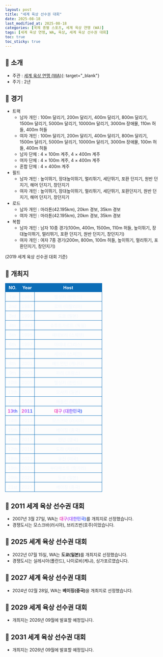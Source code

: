 ```yaml
---
layout: post
title: "세계 육상 선수권 대회"
date: 2025-08-18
last_modified_at: 2025-08-18
categories: [국제 종별 스포츠, 세계 육상 연맹 (WA)]
tags: [세계 육상 연맹, WA, 육상, 세계 육상 선수권 대회]
toc: true
toc_sticky: true
---
```

<style>
    /* 테이블 서식 */
    table {
        width: 100%;
        border-collapse: collapse;
        font-size: 14px;
        color: #f0f6fc;
      }
      th, td {
        border: 1px solid #0B6DB7;
        padding: 5px;
        text-align: center;
        font-weight: normal;
      }
</style>
## 📜 소개
* 주관 : [세계 육상 연맹 (WA)](https://worldathletics.org/){: target="_blank"}
* 주기 : 2년

## 📜 경기
* 트랙
  * 남자 개인 : 100m 달리기, 200m 달리기, 400m 달리기, 800m 달리기, 1500m 달리기, 5000m 달리기, 10000m 달리기, 3000m 장애물, 110m 허들, 400m 허들
  * 여자 개인 : 100m 달리기, 200m 달리기, 400m 달리기, 800m 달리기, 1500m 달리기, 5000m 달리기, 10000m 달리기, 3000m 장애물, 100m 허들, 400m 허들
  * 남자 단체 : 4 × 100m 계주, 4 × 400m 계주
  * 여자 단체 : 4 × 100m 계주, 4 × 400m 계주
  * 혼합 단체 : 4 × 400m 계주
* 필드
  * 남자 개인 : 높이뛰기, 장대높이뛰기, 멀리뛰기, 세단뛰기, 포환 던지기, 원반 던지기, 해머 던지기, 창던지기
  * 여자 개인 : 높이뛰기, 장대높이뛰기, 멀리뛰기, 세단뛰기, 포환던지기, 원반 던지기, 해머 던지기, 창던지기
* 로드
  * 남자 개인 : 마라톤(42.195km), 20km 경보, 35km 경보
  * 여자 개인 : 마라톤(42.195km), 20km 경보, 35km 경보
* 복합
  * 남자 개인 : 남자 10종 경기(100m, 400m, 1500m, 110m 허들, 높이뛰기, 장대높이뛰기, 멀리뛰기, 포환 던지기, 원반 던지기, 창던지기)
  * 여자 개인 : 여자 7종 경기(200m, 800m, 100m 허들, 높이뛰기, 멀리뛰기, 포환던지기, 창던지기)

(2019 세계 육상 선수권 대회 기준)

## 📜 개최지
<html>

<head>
    <meta charset="UTF-8">
</head>

<body>
    <table>
        <tr style="background: #0B6DB7;">
            <th style="width: 15%; font-weight: bold;">NO.</th>
            <th style="width: 15%; font-weight: bold;">Year</th>
            <th style="width: 70%; font-weight: bold;">Host</th>
        </tr>
        <tr>
            <th>1st</th>
            <th>1983</th>
            <th>헬싱키 (판란드)</th>
        </tr>
        <tr>
            <th>2nd</th>
            <th>1987</th>
            <th>로마 (이탈리아)</th>
        </tr>
        <tr>
            <th>3rd</th>
            <th>1991</th>
            <th>도쿄 (일본)</th>
        </tr>
        <tr>
            <th>4th</th>
            <th>1993</th>
            <th>슈투트가르트 (독일)</th>
        </tr>
        <tr>
            <th>5th</th>
            <th>1995</th>
            <th>예테보리 (스웨덴)</th>
        </tr>
        <tr>
            <th>6th</th>
            <th>1997</th>
            <th>아테네 (그리스)</th>
        </tr>
        <tr>
            <th>7th</th>
            <th>1999</th>
            <th>세비야 (스페인)</th>
        </tr>
        <tr>
            <th>8th</th>
            <th>2001</th>
            <th>에드먼턴 (캐나다)</th>
        </tr>
        <tr>
            <th>9th</th>
            <th>2003</th>
            <th>파리 (프랑스)</th>
        </tr>
        <tr>
            <th>10th</th>
            <th>2005</th>
            <th>헬싱키 (핀란드)</th>
        </tr>
        <tr>
            <th>11th</th>
            <th>2007</th>
            <th>오사카 (일본)</th>
        </tr>
        <tr>
            <th>12th</th>
            <th>2009</th>
            <th>베를린 (독일)</th>
        </tr>
        <tr>
            <th><span style="background: text linear-gradient(to right, #FF43A8, #BE5DFA, #776CFF, #4172F2); font-weight: bold; -webkit-background-clip: text; -webkit-text-fill-color: transparent;">13th</span></th>
            <th><span style="background: text linear-gradient(to right, #FF43A8, #BE5DFA, #776CFF, #4172F2); font-weight: bold; -webkit-background-clip: text; -webkit-text-fill-color: transparent;">2011</span></th>
            <th><span style="background: text linear-gradient(to right, #FF43A8, #BE5DFA, #776CFF, #4172F2); font-weight: bold; -webkit-background-clip: text; -webkit-text-fill-color: transparent;">대구 (대한민국)</span></th>
        </tr>
        <tr>
            <th>14th</th>
            <th>2013</th>
            <th>모스크바 (러시아)</th>
        </tr>
        <tr>
            <th>15th</th>
            <th>2015</th>
            <th>베이징 (중국)</th>
        </tr>
        <tr>
            <th>16th</th>
            <th>2017</th>
            <th>런던 (영국)</th>
        </tr>
        <tr>
            <th>17th</th>
            <th>2019</th>
            <th>도하 (카타르)</th>
        </tr>
        <tr>
            <th>18th</th>
            <th>2022</th>
            <th>유진 (미국)</th>
        </tr>
        <tr>
            <th>19th</th>
            <th>2023</th>
            <th>부다페스트 (헝가리)</th>
        </tr>
        <tr>
            <th>20th</th>
            <th>2025</th>
            <th>도쿄 (일본)</th>
        </tr>
        <tr>
            <th>21st</th>
            <th>2027</th>
            <th>베이징 (중국)</th>
        </tr>
    </table>
</body>

</html>

## 📜 2011 세계 육상 선수권 대회
* 2007년 3월 27일, WA는 <span style="background: text linear-gradient(to right, #FF43A8, #BE5DFA, #776CFF, #4172F2); font-weight: bold; -webkit-background-clip: text; -webkit-text-fill-color: transparent;">대구(대한민국)</span>를 개최지로 선정했습니다.
* 경쟁도시는 모스크바(러시아), 브리즈번(호주)이었습니다.

## 📜 2025 세계 육상 선수권 대회
* 2022년 07월 15일, WA는 <span style="font-weight: bold;">도쿄(일본)</span>를 개최지로 선정했습니다.
* 경쟁도시는 실레시아(폴란드), 나이로비(케냐), 싱가포르였습니다.

## 📜 2027 세계 육상 선수권 대회
* 2024년 02월 28일, WA는 <span style="font-weight: bold;">베이징(중국)</span>을 개최지로 선정했습니다.

## 📜 2029 세계 육상 선수권 대회
* 개최지는 2026년 09월에 발표할 예정입니다.

## 📜 2031 세계 육상 선수권 대회
* 개최지는 2026년 09월에 발표할 예정입니다.

